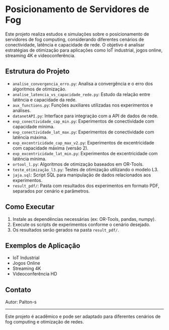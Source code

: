 # Posicionamento de Servidores de Fog

Este projeto realiza estudos e simulações sobre o posicionamento de servidores de fog computing, considerando diferentes cenários de conectividade, latência e capacidade de rede. O objetivo é analisar estratégias de otimização para aplicações como IoT industrial, jogos online, streaming 4K e videoconferência.

## Estrutura do Projeto

- `analise_convergencia_erro.py`: Analisa a convergência e o erro dos algoritmos de otimização.
- `analise_latencia_vs_capacidade_rede.py`: Estudo da relação entre latência e capacidade da rede.
- `aux_functions.py`: Funções auxiliares utilizadas nos experimentos e análises.
- `datanetAPI.py`: Interface para integração com a API de dados de rede.
- `exp_conectividade_cap_min.py`: Experimentos de conectividade com capacidade mínima.
- `exp_conectividade_lat_max.py`: Experimentos de conectividade com latência máxima.
- `exp_excentricidade_cap_max_v2.py`: Experimentos de excentricidade com capacidade máxima (versão 2).
- `exp_excentricidade_lat_min.py`: Experimentos de excentricidade com latência mínima.
- `ortool_l.py`: Algoritmos de otimização baseados em OR-Tools.
- `teste_otimização_l3.py`: Testes de otimização utilizando o modelo L3.
- `jaja.sql`: Script SQL para manipulação de dados relacionados aos experimentos.
- `result_pdf/`: Pasta com resultados dos experimentos em formato PDF, separados por cenário e parâmetros.

## Como Executar

1. Instale as dependências necessárias (ex: OR-Tools, pandas, numpy).
2. Execute os scripts de experimentos conforme o cenário desejado.
3. Os resultados serão gerados na pasta `result_pdf/`.

## Exemplos de Aplicação
- IoT Industrial
- Jogos Online
- Streaming 4K
- Videoconferência HD

## Contato
Autor: Palton-s

---

Este projeto é acadêmico e pode ser adaptado para diferentes cenários de fog computing e otimização de redes.